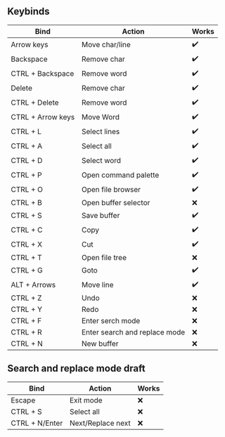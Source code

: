 ## Keybinds

| Bind              | Action                        | Works |
| ----------------- | ----------------------------- | ----- |
| Arrow keys        | Move char/line                | ✔️     |
| Backspace         | Remove char                   | ✔️     |
| CTRL + Backspace  | Remove word                   | ✔️     |
| Delete            | Remove char                   | ✔️     |
| CTRL + Delete     | Remove word                   | ✔️     |
| CTRL + Arrow keys | Move Word                     | ✔️     |
| CTRL + L          | Select lines                  | ✔️     |
| CTRL + A          | Select all                    | ✔️     |
| CTRL + D          | Select word                   | ✔️     |
| CTRL + P          | Open command palette          | ✔️     |
| CTRL + O          | Open file browser             | ✔️     |
| CTRL + B          | Open buffer selector          | ❌     |
| CTRL + S          | Save buffer                   | ✔️     |
| CTRL + C          | Copy                          | ✔️     |
| CTRL + X          | Cut                           | ✔️     |
| CTRL + T          | Open file tree                | ❌     |
| CTRL + G          | Goto                          | ✔️     |
| ALT + Arrows      | Move line                     | ✔️     |
| CTRL + Z          | Undo                          | ❌     |
| CTRL + Y          | Redo                          | ❌     |
| CTRL + F          | Enter serch mode              | ❌     |
| CTRL + R          | Enter search and replace mode | ❌     |
| CTRL + N          | New buffer                    | ❌     |

## Search and replace mode draft
| Bind           | Action            | Works |
| -------------- | ----------------- | ----- |
| Escape         | Exit mode         | ❌     |
| CTRL + S       | Select all        | ❌     |
| CTRL + N/Enter | Next/Replace next | ❌     |

